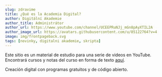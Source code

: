 ```yaml
---
slug: zdravime
title: ¿Qué es la Academia Digital?
author: Digitální Akademie
author_title: Administrátor
author_url: https://www.youtube.com/channel/UCEEPRuNJj_mGn8pAyXTIL2A
author_image_url: https://avatars.githubusercontent.com/u/85122764?v=4
image: img/frontpageback.svg
tags: [novinky, digitalni akademie, skripta]
---
```


Este sitio es un material de estudio para una serie de videos en YouTube. Encontrará cursos y notas del curso en forma de texto [aquí](/docs/intro).

<!--truncate-->

Creación digital con programas gratuitos y de código abierto.
